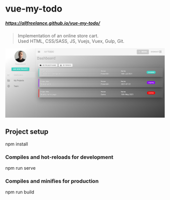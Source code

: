 # vue-my-todo
##### https://allfreelance.github.io/vue-my-todo/

> Implementation of an online store cart.<br>
> Used HTML, CSS/SASS, JS, Vuejs, Vuex, Gulp, Git.

[![](https://github.com/allfreelance/vue-my-todo/blob/main/screen.jpg)](https://allfreelance.github.io/vue-my-todo/)

## Project setup
npm install

### Compiles and hot-reloads for development
npm run serve

### Compiles and minifies for production
npm run build


